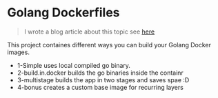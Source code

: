 # Golang Dockerfiles

> I wrote a blog article about this topic see [here](https://medium.com/@weis98max/golang-multistage-dockerfile-d58c57edeae7)

This project containes different ways you can build your Golang Docker images.

- 1-Simple uses local compiled go binary.
- 2-build.in.docker builds the go binaries inside the containr
- 3-multistage builds the app in two stages and saves spae :D
- 4-bonus creates a custom base image for recurring layers
